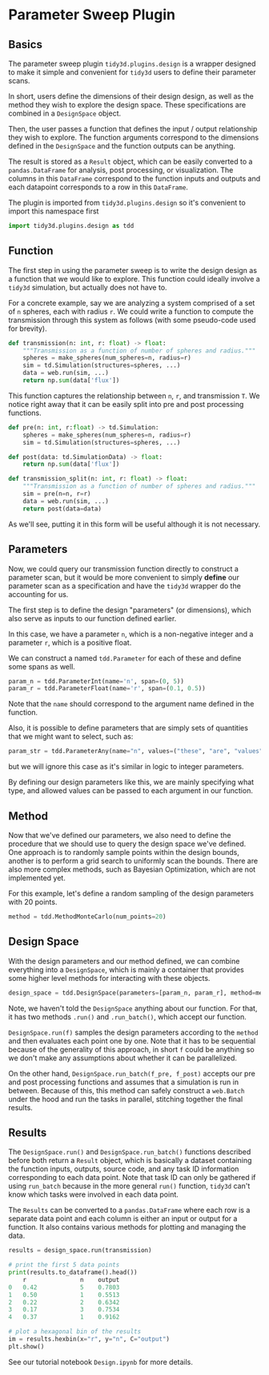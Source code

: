 # Parameter Sweep Plugin

## Basics

The parameter sweep plugin `tidy3d.plugins.design` is a wrapper designed to make it simple and convenient for `tidy3d` users to define their parameter scans.

In short, users define the dimensions of their design design, as well as the method they wish to explore the design space. These specifications are combined in a `DesignSpace` object.

Then, the user passes a function that defines the input / output relationship they wish to explore. The function arguments correspond to the dimensions defined in the `DesignSpace` and the function outputs can be anything.

The result is stored as a `Result` object, which can be easily converted to a `pandas.DataFrame` for analysis, post processing, or visualization. The columns in this `DataFrame` correspond to the function inputs and outputs and each datapoint corresponds to a row in this `DataFrame`.

The plugin is imported from `tidy3d.plugins.design` so it's convenient to import this namespace first

```py
import tidy3d.plugins.design as tdd
```

##  Function

The first step in using the parameter sweep is to write the design design as a function that we would like to explore. This function could ideally involve a `tidy3d` simulation, but actually does not have to.

For a concrete example, say we are analyzing a system comprised of a set of `n` spheres, each with radius `r`. We could write a function to compute the transmission through this system as follows (with some pseudo-code used for brevity).

```py
def transmission(n: int, r: float) -> float:
	"""Transmission as a function of number of spheres and radius."""
	spheres = make_spheres(num_spheres=n, radius=r)
	sim = td.Simulation(structures=spheres, ...)
	data = web.run(sim, ...)
	return np.sum(data['flux'])
```

This function captures the relationship between `n`, `r`, and transmission `T`. We notice right away that it can be easily split into pre and post processing functions.

```py
def pre(n: int, r:float) -> td.Simulation:
	spheres = make_spheres(num_spheres=n, radius=r)
	sim = td.Simulation(structures=spheres, ...)

def post(data: td.SimulationData) -> float:
	return np.sum(data['flux'])

def transmission_split(n: int, r: float) -> float:
	"""Transmission as a function of number of spheres and radius."""
	sim = pre(n=n, r=r)
	data = web.run(sim, ...)
	return post(data=data)
```

As we'll see, putting it in this form will be useful although it is not necessary.

##  Parameters

Now, we could query our transmission function directly to construct a parameter scan, but it would be more convenient to simply **define** our parameter scan as a specification and have the `tidy3d` wrapper do the accounting for us.

The first step is to define the design "parameters" (or dimensions), which also serve as inputs to our function defined earlier.

In this case, we have a parameter `n`, which is a non-negative integer and a parameter `r`, which is a positive float.

We can construct a named `tdd.Parameter` for each of these and define some spans as well.

```py
param_n = tdd.ParameterInt(name='n', span=(0, 5))
param_r = tdd.ParameterFloat(name='r', span=(0.1, 0.5))

```

Note that the `name` should correspond to the argument name defined in the function.

Also, it is possible to define parameters that are simply sets of quantities that we might want to select, such as:

```py
param_str = tdd.ParameterAny(name="n", values=("these", "are", "values"))
```
but we will ignore this case as it's similar in logic to integer parameters.

By defining our design parameters like this, we are mainly specifying what type, and allowed values can be passed to each argument in our function.

##  Method

Now that we've defined our parameters, we also need to define the procedure that we should use to query the design space we've defined. One approach is to randomly sample points within the design bounds, another is to perform a grid search to uniformly scan the bounds. There are also more complex methods, such as Bayesian Optimization, which are not implemented yet.

For this example, let's define a random sampling of the design parameters with 20 points.

```py
method = tdd.MethodMonteCarlo(num_points=20)
```

## Design Space

With the design parameters and our method defined, we can combine everything into a `DesignSpace`, which is mainly a container that provides some higher level methods for interacting with these objects.

```py
design_space = tdd.DesignSpace(parameters=[param_n, param_r], method=method)
```

Note, we haven't told the `DesignSpace` anything about our function. For that, it has two methods `.run()` and `.run_batch()`, which accept our function.

`DesignSpace.run(f)` samples the design parameters according to the `method` and then evaluates each point one by one. Note that it has to be sequential because of the generality of this approach, in short `f` could be anything so we don't make any assumptions about whether it can be parallelized.

On the other hand, `DesignSpace.run_batch(f_pre, f_post)` accepts our pre and post processing functions and assumes that a simulation is run in between. Because of this, this method can safely construct a `web.Batch` under the hood and run the tasks in parallel, stitching together the final results.

## Results

The `DesignSpace.run()` and `DesignSpace.run_batch()` functions described before both return a `Result` object, which is basically a dataset containing the function inputs, outputs, source code, and any task ID information corresponding to each data point. Note that task ID can only be gathered if using `run_batch` because in the more general `run()` function, `tidy3d` can't know which tasks were involved in each data point.

The `Results` can be converted to a `pandas.DataFrame` where each row is a separate data point and each column is either an input or output for a function. It also contains various methods for plotting and managing the data.


```py
results = design_space.run(transmission)

# print the first 5 data points
print(results.to_dataframe().head())
    r               n    output
0   0.42            5    0.7803
1   0.50            1    0.5513
2   0.22            2    0.6342
3   0.17            3    0.7534
4   0.37            1    0.9162

# plot a hexagonal bin of the results
im = results.hexbin(x="r", y="n", C="output")
plt.show()

```

See our tutorial notebook `Design.ipynb` for more details.
